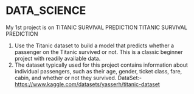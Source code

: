 # DATA_SCIENCE
My 1st project is on TITANIC SURVIVAL PREDICTION
          TITANIC SURVIVAL PREDICTION
1. Use the Titanic dataset to build a model that predicts whether a
   passenger on the Titanic survived or not. This is a classic beginner
   project with readily available data.
2. The dataset typically used for this project contains information
   about individual passengers, such as their age, gender, ticket
   class, fare, cabin, and whether or not they survived.
DataSet:- https://www.kaggle.com/datasets/yasserh/titanic-dataset
